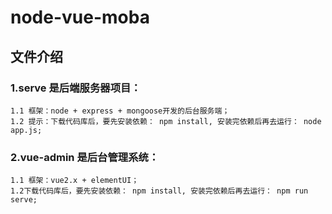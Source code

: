 # node-vue-moba
## 文件介绍
  ### 1.serve 是后端服务器项目：
    1.1 框架：node + express + mongoose开发的后台服务端；
    1.2 提示：下载代码库后，要先安装依赖： npm install, 安装完依赖后再去运行： node app.js;
    
  ### 2.vue-admin 是后台管理系统：
    1.1 框架：vue2.x + elementUI；
    1.2下载代码库后，要先安装依赖： npm install, 安装完依赖后再去运行： npm run serve;
